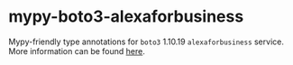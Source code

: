 # mypy-boto3-alexaforbusiness

Mypy-friendly type annotations for `boto3` 1.10.19 `alexaforbusiness` service.
More information can be found [here](https://github.com/vemel/mypy_boto3).